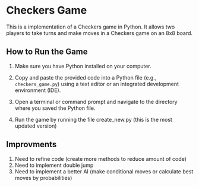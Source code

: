 # Checkers Game

This is a implementation of a Checkers game in Python. It allows two players to take turns and make moves in a Checkers game on an 8x8 board.

## How to Run the Game

1. Make sure you have Python installed on your computer.

2. Copy and paste the provided code into a Python file (e.g., `checkers_game.py`) using a text editor or an integrated development environment (IDE).

3. Open a terminal or command prompt and navigate to the directory where you saved the Python file.

4. Run the game by running the file create_new.py (this is the most updated version)

## Improvments

1. Need to refine code (create more methods to reduce amount of code)
2. Need to implement double jump
3. Need to implement a better AI (make conditional moves or calculate best moves by probabilities) 
